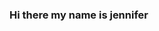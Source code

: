 ### Hi there my name is jennifer

<!--
**jen-IT/jen-IT** is a ✨ _special_ ✨ repository because its `README.md` (this file) appears on your GitHub profile.
My IT projects:
Active Directory integrated with DNS IN Azure cloud
Virtual machines Networking in Azure cloud
Virtual Private Network
.
-->
